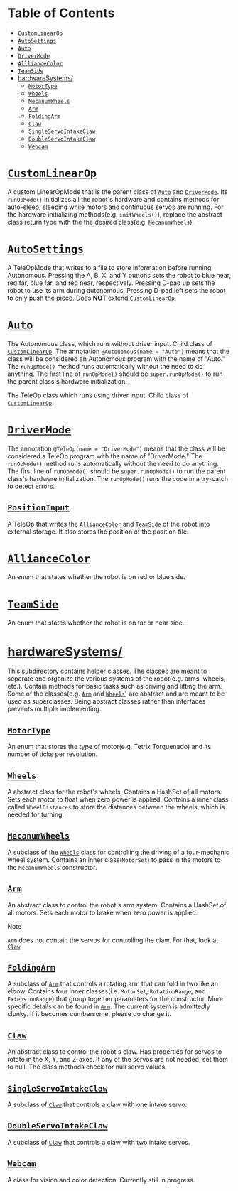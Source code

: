 # Table of Contents

- [`CustomLinearOp`](#customlinearop)
- [`AutoSettings`](#autosettings)
- [`Auto`](#auto)
- [`DriverMode`](#drivermode)
- [`AlllianceColor`](#alliancecolor)
- [`TeamSide`](#teamside)
- [hardwareSystems/](#hardwareSystems)
    - [`MotorType`](#motortype)
    - [`Wheels`](#wheels)
    - [`MecanumWheels`](#mecanumwheels)
    - [`Arm`](#arm)
    - [`FoldingArm`](#foldingarm)
    - [`Claw`](#claw)
    - [`SingleServoIntakeClaw`](#singleservointakeclaw)
    - [`DoubleServoIntakeClaw`](#doubleservointakeclaw)
    - [`Webcam`](#webcam)

# [`CustomLinearOp`](CustomLinearOp.java)

A custom LinearOpMode that is the parent class of [`Auto`](#Auto) and [`DriverMode`](#DriverMode).
Its `runOpMode()` initializes all the robot's hardware and contains methods for auto-sleep,
sleeping while motors and continuous servos are running.
For the hardware initializing methods(e.g. `initWheels()`),
replace the abstract class return type with the the desired class(e.g. `MecanumWheels`).

# [`AutoSettings`](AutoSettings.java)

A TeleOpMode that writes to a file to store information before running Autonomous.
Pressing the A, B, X, and Y buttons sets the robot to blue near, red far, blue far, and red near,
respectively.
Pressing D-pad up sets the robot to use its arm during autonomous.
Pressing D-pad left sets the robot to only push the piece.
Does **NOT** extend [`CustomLinearOp`](#customlinearop).

# [`Auto`](Auto.java)

The Autonomous class, which runs without driver input.
Child class of [`CustomLinearOp`](#CustomLinearOp).
The annotation `@Autonomous(name = "Auto")` means that the class will be considered
an Autonomous program with the name of "Auto."
The `runOpMode()` method runs automatically without the need to do anything.
The first line of `runOpMode()` should be `super.runOpMode()` to run the parent class's hardware
initialization.

The TeleOp class which runs using driver input.
Child class of [`CustomLinearOp`](#CustomLinearOp).

# [`DriverMode`](DriverMode.java)

The annotation `@TeleOp(name = "DriverMode")` means that the class will be considered
a TeleOp program with the name of "DriverMode."
The `runOpMode()` method runs automatically without the need to do anything.
The first line of `runOpMode()` should be `super.runOpMode()` to run the parent class's hardware
initialization.
The `runOpMode()` runs the code in a try-catch to detect errors.

## [`PositionInput`](PositionInput.java)

A TeleOp that writes the [`AllianceColor`](#AllianceColor) and [`TeamSide`](#TeamSide) of the robot
into
external storage. It also stores the position of the position file.

# [`AllianceColor`](AllianceColor.java)

An enum that states whether the robot is on red or blue side.

# [`TeamSide`](TeamSide.java)

An enum that states whether the robot is on far or near side.

# [hardwareSystems/](hardwareSystems)

This subdirectory contains helper classes.
The classes are meant to separate and organize the various systems of the robot(e.g. arms, wheels,
etc.).
Contain methods for basic tasks such as driving and lifting the arm.
Some of the classes(e.g. [`Arm`](#Arm) and [`Wheels`](#Wheels)) are abstract and are meant to be
used as superclasses.
Being abstract classes rather than interfaces prevents multiple implementing.

## [`MotorType`](hardwareSystems/MotorType.java)

An enum that stores the type of motor(e.g. Tetrix Torquenado) and its number of ticks per
revolution.

## [`Wheels`](hardwareSystems/Wheels.java)

A abstract class for the robot's wheels.
Contains a HashSet of all motors.
Sets each motor to float when zero power is applied.
Contains a inner class called `WheelDistances` to store the distances between the wheels,
which is needed for turning.

## [`MecanumWheels`](hardwareSystems/MecanumWheels.java)

A subclass of the [`Wheels`](#Wheels) class for controlling the driving of a four-mechanic wheel
system.
Contains an inner class(`MotorSet`) to pass in the motors to the `MecanumWheels` constructor.

## [`Arm`](hardwareSystems/Arm.java)

An abstract class to control the robot's arm system.
Contains a HashSet of all motors.
Sets each motor to brake when zero power is applied.

> [!Note]
> `Arm` does not contain the servos for controlling the claw.
> For that, look at [`Claw`](#Claw)

## [`FoldingArm`](hardwareSystems/FoldingArm.java)

A subclass of [`Arm`](#Arm) that controls a rotating arm that can fold in two like an elbow.
Contains four inner classes(i.e. `MotorSet`, `RotationRange`,
and `ExtensionRange`) that group together parameters for the constructor.
More specific details can be found in [`Arm`](#Arm).
The current system is admittedly clunky.
If it becomes cumbersome, please do change it.

## [`Claw`](hardwareSystems/Claw.java)

An abstract class to control the robot's claw.
Has properties for servos to rotate in the X, Y, and Z-axes.
If any of the servos are not needed, set them to null.
The class methods check for null servo values.

## [`SingleServoIntakeClaw`](hardwareSystems/SingleServoIntakeClaw.java)

A subclass of [`Claw`](#Claw) that controls a claw with one intake servo.

## [`DoubleServoIntakeClaw`](hardwareSystems/DoubleServoIntakeClaw.java)

A subclass of [`Claw`](#Claw) that controls a claw with two intake servos.

## [`Webcam`](hardwareSystems/Webcam.java)

A class for vision and color detection.
Currently still in progress. 